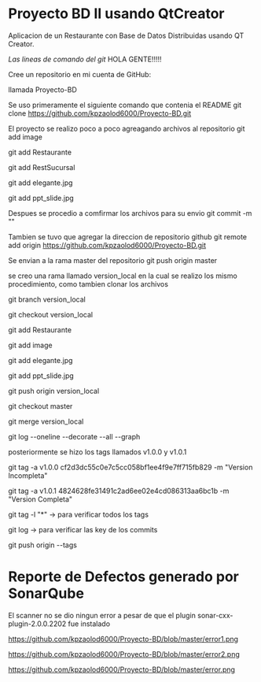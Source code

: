# Proyecto BD II usando QtCreator
Aplicacion de un Restaurante con Base de Datos Distribuidas usando QT Creator.

_Las lineas de comando del git_
HOLA GENTE!!!!!

Cree un repositorio en mi cuenta de GitHub:

llamada Proyecto-BD

Se uso primeramente el siguiente comando que contenia el README
git clone https://github.com/kpzaolod6000/Proyecto-BD.git

El proyecto se realizo poco a poco agreagando archivos al repositorio
git add image

git add Restaurante

git add RestSucursal

git add elegante.jpg

git add ppt_slide.jpg

Despues se procedio a comfirmar los archivos para su envio
git commit -m ""

Tambien se tuvo que agregar la direccion de repositorio github
git remote add origin https://github.com/kpzaolod6000/Proyecto-BD.git

Se envian a la rama master del repositorio
git push origin master

se creo una rama llamado version_local en la cual se realizo los mismo procedimiento,
como tambien clonar los archivos

git branch version_local

git checkout version_local

git add Restaurante

git add image

git add elegante.jpg

git add ppt_slide.jpg

git push origin version_local

git checkout master

git merge version_local

git log --oneline --decorate --all --graph

posteriormente se hizo los tags llamados v1.0.0 y v1.0.1

git tag -a v1.0.0 cf2d3dc55c0e7c5cc058bf1ee4f9e7ff715fb829 -m "Version Incompleta"

git tag -a v1.0.1 4824628fe31491c2ad6ee02e4cd086313aa6bc1b -m "Version Completa"

git tag -l "*"  -> para verificar todos los tags

git log -> para verificar las key de los commits

git push origin --tags

# Reporte de Defectos generado por SonarQube 

El scanner no se dio ningun error a pesar de que el plugin sonar-cxx-plugin-2.0.0.2202 fue instalado

https://github.com/kpzaolod6000/Proyecto-BD/blob/master/error1.png

https://github.com/kpzaolod6000/Proyecto-BD/blob/master/error2.png

https://github.com/kpzaolod6000/Proyecto-BD/blob/master/error.png
